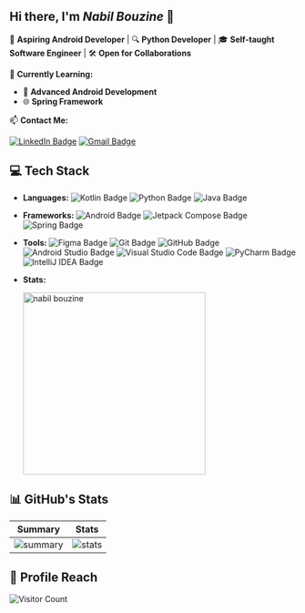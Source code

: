 ## Hi there, I'm _Nabil Bouzine_ 👋

🚀 **Aspiring Android Developer** | 🔍 **Python Developer** | 🎓 **Self-taught Software Engineer** | 🛠️ **Open for Collaborations**

🌱 **Currently Learning:**
- 📱 **Advanced Android Development**
- 🌐 **Spring Framework**

📫 **Contact Me:**

  [![LinkedIn Badge](https://img.shields.io/badge/LinkedIn-0A66C2?logo=linkedin&logoColor=fff&style=plastic)](https://www.linkedin.com/in/nabilbdev)
  [![Gmail Badge](https://img.shields.io/badge/Gmail-EA4335?logo=gmail&logoColor=fff&style=plastic)](mailto:nabilsocialnetwork@gmail.com)

## 💻 Tech Stack
- **Languages:**
  ![Kotlin Badge](https://img.shields.io/badge/Kotlin-7F52FF?logo=kotlin&logoColor=fff&style=plastic)
  ![Python Badge](https://img.shields.io/badge/Python-3776AB?logo=python&logoColor=fff&style=plastic)
  ![Java Badge](https://img.shields.io/badge/Java-000?logo=openjdk&logoColor=fff&style=plastic)
- **Frameworks:**
  ![Android Badge](https://img.shields.io/badge/Android-34A853?logo=android&logoColor=fff&style=plastic)
  ![Jetpack Compose Badge](https://img.shields.io/badge/Jetpack%20Compose-4285F4?logo=jetpackcompose&logoColor=fff&style=plastic)
  ![Spring Badge](https://img.shields.io/badge/Spring-6DB33F?logo=spring&logoColor=fff&style=plastic)
- **Tools:**
  ![Figma Badge](https://img.shields.io/badge/Figma-F24E1E?logo=figma&logoColor=fff&style=plastic)
  ![Git Badge](https://img.shields.io/badge/Git-F05032?logo=git&logoColor=fff&style=plastic)
  ![GitHub Badge](https://img.shields.io/badge/GitHub-181717?logo=github&logoColor=fff&style=plastic)
  ![Android Studio Badge](https://img.shields.io/badge/Android%20Studio-3DDC84?logo=androidstudio&logoColor=fff&style=plastic)
  ![Visual Studio Code Badge](https://img.shields.io/badge/Visual%20Studio%20Code-007ACC?logo=visualstudiocode&logoColor=fff&style=plastic)
  ![PyCharm Badge](https://img.shields.io/badge/PyCharm-000?logo=pycharm&logoColor=fff&style=plastic)
  ![IntelliJ IDEA Badge](https://img.shields.io/badge/IntelliJ%20IDEA-000?logo=intellijidea&logoColor=fff&style=plastic)
- **Stats:**
  
    <img width="320px" src="https://github-readme-stats.vercel.app/api/top-langs?username=nabilBouzineDev&show_icons=true&locale=en&layout=compact&theme=transparent" alt="nabil bouzine" />

## 📊 GitHub's Stats
  
  | Summary | Stats |
  :-------------------------:|:-------------------------:
  ![summary](https://github-profile-summary-cards.vercel.app/api/cards/profile-details?username=nabilBouzineDev&theme=transparent) |  ![stats](https://github-readme-stats.vercel.app/api?username=nabilBouzineDev&show_icons=true&theme=transparent)    
  
## 🎯 Profile Reach

![Visitor Count](https://profile-counter.glitch.me/nabilBouzineDev/count.svg)
